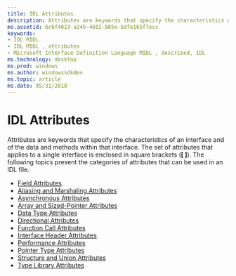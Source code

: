 ```yaml
---
title: IDL Attributes
description: Attributes are keywords that specify the characteristics of an interface and of the data and methods within that interface.
ms.assetid: 6cbf4023-a24b-4682-885e-bdfe165f7ecc
keywords:
- IDL MIDL
- IDL MIDL , attributes
- Microsoft Interface Definition Language MIDL , described, IDL
ms.technology: desktop
ms.prod: windows
ms.author: windowssdkdev
ms.topic: article
ms.date: 05/31/2018
---
```


# IDL Attributes

Attributes are keywords that specify the characteristics of an interface and of the data and methods within that interface. The set of attributes that applies to a single interface is enclosed in square brackets (**\[ \]**). The following topics present the categories of attributes that can be used in an IDL file.

-   [Field Attributes](https://msdn.microsoft.com/library/windows/desktop/aa373864)
-   [Aliasing and Marshaling Attributes](aliasing-and-marshaling-attributes.md)
-   [Asynchronous Attributes](asynchronous-attributes.md)
-   [Array and Sized-Pointer Attributes](array-and-sized-pointer-attributes.md)
-   [Data Type Attributes](data-type-attributes.md)
-   [Directional Attributes](directional-attributes.md)
-   [Function Call Attributes](function-call-attributes.md)
-   [Interface Header Attributes](interface-header-attributes.md)
-   [Performance Attributes](performance-attributes.md)
-   [Pointer Type Attributes](pointer-type-attributes.md)
-   [Structure and Union Attributes](structure-and-union-attributes.md)
-   [Type Library Attributes](type-library-attributes.md)

 

 




